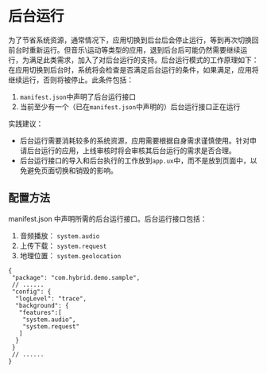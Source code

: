 # 后台运行
为了节省系统资源，通常情况下，应用切换到后台后会停止运行，等到再次切换回前台时重新运行。但音乐\\运动等类型的应用，退到后台后可能仍然需要继续运行，为满足此类需求，加入了对后台运行的支持。后台运行模式的工作原理如下：
在应用切换到后台时，系统将会检查是否满足后台运行的条件，如果满足，应用将继续运行，否则将被停止。此条件包括：
  1. `manifest.json`中声明了后台运行接口
  2. 当前至少有一个（已在`manifest.json`中声明的）后台运行接口正在运行


实践建议：
  * 后台运行需要消耗较多的系统资源，应用需要根据自身需求谨慎使用。针对申请后台运行的应用，上线审核时将会审核其后台运行的需求是否合理。
  * 后台运行接口的导入和后台执行的工作放到`app.ux`中，而不是放到页面中，以免避免页面切换和销毁的影响。


## 配置方法
manifest.json 中声明所需的后台运行接口。后台运行接口包括：
  1. 音频播放： `system.audio`
  2. 上传下载： `system.request`
  3. 地理位置： `system.geolocation`


```
{
 "package": "com.hybrid.demo.sample",
 // ......
 "config": {
  "logLevel": "trace",
  "background": {
   "features":[
    "system.audio",
    "system.request"
   ]
  }
 }
 // ......
}
